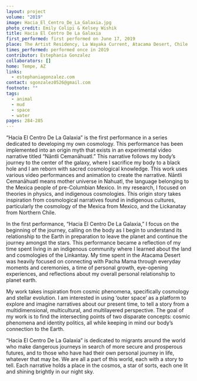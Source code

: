 ```yaml
---
layout: project
volume: "2019"
image: Hacia_El_Centro_De_La_Galaxia.jpg
photo_credit: Emily Colipi & Kelsey Wishik
title: Hacia El Centro De La Galaxia
first_performed: first performed on June 17, 2019
place: The Artist Residency, La Wayaka Current, Atacama Desert, Chile
times_performed: performed once in 2019
contributor: Estephania Gonzalez
collaborators: []
home: Tempe, AZ
links:
  - estephaniagonzalez.com
contact: sgonzalez0526@gmail.com
footnote: ""
tags:
  - animal
  - mud
  - space
  - water
pages: 284-285
---
```


“Hacia El Centro De La Galaxia” is the first performance in a series dedicated to developing my own cosmology. This performance has been implemented into an origin myth that exists in an experimental video narrative titled “Nāntli Cemanāhuatl.” This narrative follows my body’s journey to the center of the galaxy, where I sacrifice my body to a black hole and I am reborn with sacred cosmological knowledge. This work uses various video performances and animation to create the narrative. Nāntli Cemanāhuatl means mother universe in Nahuatl, the language belonging to the Mexica people of pre-Columbian Mexico. In my research, I focused on theories in physics, and indigenous cosmologies. This origin story takes inspiration from cosmological narratives found in indigenous cultures, particularly the cosmology of the Mexica from Mexico, and the Lickanatay from Northern Chile.

In the first performance, “Hacia El Centro De La Galaxia,” I focus on the beginning of the journey, calling on the body as I begin to understand its relationship to the Earth in preparation to leave the planet and continue the journey amongst the stars. This performance became a reflection of my time spent living in an indigenous community where I learned about the land and cosmologies of the Linkantay. My time spent in the Atacama Desert was heavily focused on connecting with Pacha Mama through everyday moments and ceremonies, a time of personal growth, eye-opening experiences, and reflections about my overall personal relationship to planet earth.

My work takes inspiration from cosmic phenomena, specifically cosmology and stellar evolution. I am interested in using ‘outer space’ as a platform to explore and imagine narratives about our present time, to tell a story from a multidimensional, multicultural, and multilayered perspective. The goal of my work is to find the intersecting points of two disparate concepts: cosmic phenomena and identity politics, all while keeping in mind our body’s connection to the Earth.

“Hacia El Centro De La Galaxia” is dedicated to migrants around the world who make dangerous journeys in search of more secure and prosperous futures, and to those who have had their own personal journey in life, whatever that may be. We are all a part of this world, each with a story to tell. Each narrative holds a place in the cosmos, a star of sorts, each one lit and shining brightly in our night sky.
